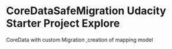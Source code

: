 # CoreDataSafeMigration Udacity Starter Project Explore
CoreData with custom Migration ,creation of mapping model
